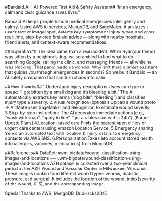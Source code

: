 #Bandaid.AI – AI-Powered First Aid & Safety Assistant#
“In an emergency, calm and clear guidance saves lives.”

Bandaid.AI helps people handle medical emergencies intelligently and calmly.
Using AWS AI services, MongoDB, and SageMaker, it analyzes a user’s text or image input, 
detects key symptoms or injury types, and gives real-time, step-by-step first aid advice 
— along with nearby hospitals, friend alerts, and context-aware recommendations.

##Inspiration##
The idea came from a real incident:
When Ryan(our friend) was bitten by a neighbor’s dog, we scrambled to find what to do — searching Google, 
calling the clinic, and messaging friends — all while he was bleeding.
That panic made us wonder: Why isn’t there a smart assistant that guides you through emergencies in seconds?
So we built Bandaid — an AI safety companion that can turn chaos into calm.

##How it works##
1.Understand injury descriptions
Users can type or speak:
“I got bitten by a small dog and it’s bleeding a bit.”
The AI automatically extracts key terms (“dog bite”, “bleeding”) and classifies injury type & severity.
2.Visual recognition (optional)
Upload a wound photo → AidMate uses SageMaker and Rekognition to estimate wound severity.
3.Step-by-step instructions
The AI generates immediate actions (e.g., “wash with soap”, “apply iodine”, “get a rabies shot within 24h”).
[Future Update Plans]
4.Location-based care
Finds the nearest open clinics or urgent care centers using Amazon Location Service.
5.Emergency sharing
Sends an automated text with location & injury details to emergency contacts via AWS SNS.
6.Personalization
Takes into account stored health info (allergies, vaccines, medications) from MongoDB.

##References##
DataSet: 
uwm-bigdata/wound-classification-using-images-and-locations --- uwm-bigdata/wound-classification-using-images-and-locations
AZH dataset is collected over a two-year clinical period at the AZH Wound and Vascular Center in Milwaukee, Wisconsin. These images contain four different wound types: venous, diabetic, pressure, and surgical. It includes the location of the wound, index(severity of the wound, 0-5), and the corresponding image.

Special Thanks to AWS, MongoDB, DubHacks2025

